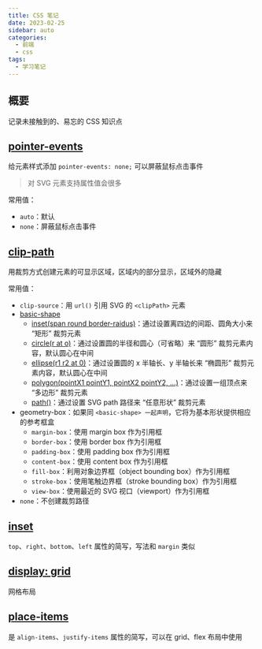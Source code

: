 ```yaml
---
title: CSS 笔记
date: 2023-02-25
sidebar: auto
categories:
  - 前端
  - css
tags:
  - 学习笔记
---
```


## 概要

记录未接触到的、易忘的 CSS 知识点

## [pointer-events](https://developer.mozilla.org/zh-CN/docs/Web/CSS/pointer-events)

给元素样式添加 `pointer-events: none;` 可以屏蔽鼠标点击事件

> 对 SVG 元素支持属性值会很多

常用值：

- `auto`：默认
- `none`：屏蔽鼠标点击事件

## [clip-path](https://developer.mozilla.org/zh-CN/docs/Web/CSS/clip-path)

用裁剪方式创建元素的可显示区域，区域内的部分显示，区域外的隐藏

常用值：

- `clip-source`：用 `url()` 引用 SVG 的 `<clipPath>` 元素
- [basic-shape](https://developer.mozilla.org/zh-CN/docs/Web/CSS/basic-shape)
  - [inset(span round border-raidus)](https://developer.mozilla.org/en-US/docs/Web/CSS/basic-shape/inset)：通过设置离四边的间距、圆角大小来 “矩形” 裁剪元素
  - [circle(r at o)](https://developer.mozilla.org/en-US/docs/Web/CSS/basic-shape/circle)：通过设置圆的半径和圆心（可省略）来 “圆形” 裁剪元素内容，默认圆心在中间
  - [ellipse(r1 r2 at 0)](https://developer.mozilla.org/en-US/docs/Web/CSS/basic-shape/ellipse)：通过设置圆的 x 半轴长、y 半轴长来 “椭圆形” 裁剪元素内容，默认圆心在中间
  - [polygon(pointX1 pointY1, pointX2 pointY2, ...)](https://developer.mozilla.org/en-US/docs/Web/CSS/basic-shape/polygon)：通过设置一组顶点来 “多边形” 裁剪元素
  - [path()](https://developer.mozilla.org/en-US/docs/Web/CSS/path)：通过设置 SVG path 路径来 “任意形状” 裁剪元素
- geometry-box：如果同 `<basic-shape> 一起声明`，它将为基本形状提供相应的参考框盒
  - `margin-box`：使用 margin box 作为引用框
  - `border-box`：使用 border box 作为引用框
  - `padding-box`：使用 padding box 作为引用框
  - `content-box`：使用 content box 作为引用框
  - `fill-box`：利用对象边界框（object bounding box）作为引用框
  - `stroke-box`：使用笔触边界框（stroke bounding box）作为引用框
  - `view-box`：使用最近的 SVG 视口（viewport）作为引用框
- `none`：不创建裁剪路径

## [inset](https://developer.mozilla.org/en-US/docs/Web/CSS/inset)

`top`、`right`、`bottom`、`left` 属性的简写，写法和 `margin` 类似

## [display: grid](https://developer.mozilla.org/en-US/docs/Web/CSS/CSS_Grid_Layout/Basic_Concepts_of_Grid_Layout)

网格布局

## [place-items](https://developer.mozilla.org/en-US/docs/Web/CSS/place-items)

是 `align-items`、`justify-items` 属性的简写，可以在 grid、flex 布局中使用
